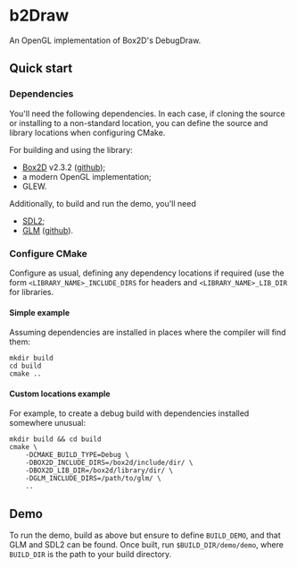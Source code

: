 # b2Draw
An OpenGL implementation of Box2D's DebugDraw.

## Quick start

### Dependencies
You'll need the following dependencies. In each case, if cloning the source or
installing to a non-standard location, you can define the source and library
locations when configuring CMake.

For building and using the library:
-   [Box2D](box2d.org) v2.3.2 ([github](https://github.com/erincatto/Box2D));
-   a modern OpenGL implementation;
-   GLEW.

Additionally, to build and run the demo, you'll need
-   [SDL2](https://www.libsdl.org/);
-   [GLM](https://glm.g-truc.net/0.9.8/index.html) ([github](https://github.com/g-truc/glm)).


### Configure CMake
Configure as usual, defining any dependency locations if required (use the form
`<LIBRARY_NAME>_INCLUDE_DIRS` for headers and `<LIBRARY_NAME>_LIB_DIR` for
libraries.

#### Simple example
Assuming dependencies are installed in places where the compiler will find
them:

    mkdir build
    cd build
    cmake ..

#### Custom locations example
For example, to create a debug build with dependencies installed somewhere
unusual:

    mkdir build && cd build
    cmake \
        -DCMAKE_BUILD_TYPE=Debug \
        -DBOX2D_INCLUDE_DIRS=/box2d/include/dir/ \
        -DBOX2D_LIB_DIR=/box2d/library/dir/ \
        -DGLM_INCLUDE_DIRS=/path/to/glm/ \
        ..


## Demo
To run the demo, build as above but ensure to define `BUILD_DEMO`, and that GLM
and SDL2 can be found. Once built, run `$BUILD_DIR/demo/demo`, where
`BUILD_DIR` is the path to your build directory.

